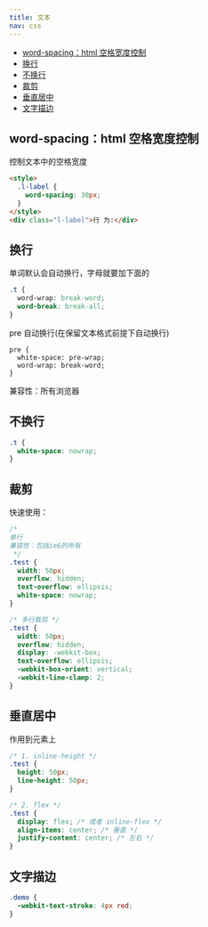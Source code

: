 ```yaml
---
title: 文本
nav: css
---
```


- [word-spacing：html 空格宽度控制](#word-spacinghtml-空格宽度控制)
- [换行](#换行)
- [不换行](#不换行)
- [裁剪](#裁剪)
- [垂直居中](#垂直居中)
- [文字描边](#文字描边)

## word-spacing：html 空格宽度控制

控制文本中的空格宽度

```html
<style>
  .l-label {
    word-spacing: 30px;
  }
</style>
<div class="l-label">行 为:</div>
```

## 换行

单词默认会自动换行，字母就要加下面的

```css
.t {
  word-wrap: break-word;
  word-break: break-all;
}
```

pre 自动换行(在保留文本格式前提下自动换行)

```
pre {
  white-space: pre-wrap;
  word-wrap: break-word;
}
```

兼容性：所有浏览器

## 不换行

```css
.t {
  white-space: nowrap;
}
```

## 裁剪

快速使用：

```css
/*
单行
兼容性：包括ie6的所有
 */
.test {
  width: 50px;
  overflow: hidden;
  text-overflow: ellipsis;
  white-space: nowrap;
}

/* 多行裁剪 */
.test {
  width: 50px;
  overflow: hidden;
  display: -webkit-box;
  text-overflow: ellipsis;
  -webkit-box-orient: vertical;
  -webkit-line-clamp: 2;
}
```

## 垂直居中

作用到元素上

```css
/* 1. inline-height */
.test {
  height: 50px;
  line-height: 50px;
}

/* 2. flex */
.test {
  display: flex; /* 或者 inline-flex */
  align-items: center; /* 垂直 */
  justify-content: center; /* 左右 */
}
```

## 文字描边

```css
.demo {
  -webkit-text-stroke: 4px red;
}
```
